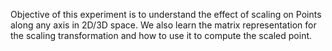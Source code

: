 Objective of this experiment is to understand the effect of scaling on Points along any axis in 2D/3D space. We also learn the matrix representation for the scaling transformation and how to use it to compute the scaled point.
